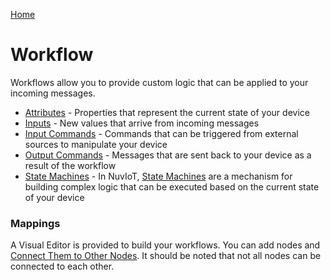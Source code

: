 [Home](../Index.md)

# Workflow

Workflows allow you to provide custom logic that can be applied to your incoming messages.

* [Attributes](Attributes.md) - Properties that represent the current state of your device
* [Inputs](Input.md) - New values that arrive from incoming messages
* [Input Commands](InputCommands.md) - Commands that can be triggered from external sources to manipulate your device
* [Output Commands](OutputCommands.md) - Messages that are sent back to your device as a result of the workflow
* [State Machines](StateMachines.md) - In NuvIoT, [State Machines](https://en.wikipedia.org/wiki/Finite-state_machine) are a mechanism for building complex logic that can be executed based on the current state of your device 


### Mappings

A Visual Editor is provided to build your workflows.  You can add nodes and [Connect Them to Other Nodes](./Mappings/Index.md).  It should be noted that not 
all nodes can be connected to each other.

